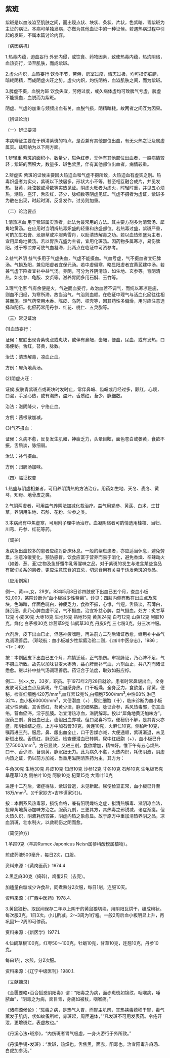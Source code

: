 ## 紫斑

紫斑是以血液溢至肌肤之间，而出现点状、块状、条状、片状，色紫暗、青紫斑为主证的病证。本病可单独发病，亦做为其他血证中的一种证候。若遇热病过程中引起的发斑，不属本篇讨论内容。

〔病因病机〕

1.热毒内蕴，迫血妄行 外邪内侵，或饮食、药物因素，致使热毒内蕴，热灼阴络，血热妄行，溢至肌肤，而成紫斑。

2.虚火内炽，血热妄行 饮食不节，劳倦，房室过度，情志过极，均可损伤脏腑，暗耗阴精，而成阴虚火旺之势。虚火内炽，灼伤阴络，血溢肌肤之间，而为紫斑。

3.脾虚不摄，血脱为斑 饮食失宜，劳倦过度，或久病体虚均可致脾气亏虚，脾虚不能摄血，血脱而为紫斑。

阴虚、气虚的加重与频频出血有关，血脱气损，阴精暗耗。故两者之间互为因果。

〔辨证论治〕

（一）辨证要领

本病辨证主要在于辨清紫斑的特点，是否兼有其他部位出血，有无火热之证及属虚属实。兹归纳为以下两方面。

1.辨轻重 紫斑的面积小，数量少，斑色红赤，无伴有其他部位出血者，一般病情较轻；紫斑的面积大，数量多、斑色紫黑，伴有其他部位出血者，病情较重。

2.辨虚实 紫斑的证候主要因火热迫血和气虚不摄所致，火热迫血有虚实之别。热毒炽盛者为实火，紫斑以下肢居多，形状大小不等，甚至相互融合成片，并见发热、苔黄，脉弦数或滑数等实热见证。阴虚火旺者为虚火，时轻时重，并见五心烦热，潮热，盗汗，舌质红，苔少，脉细数等阴虚见证。气虚不摄者为虚证，紫斑多为散在出现，时起时消，反复发作，过劳则加重。

（二）论治要点

1.清热凉血 用于紫斑属实热者，此法为最常用的方法。其主要方剂多为清营汤、犀角地黄汤。在应用时当明辨热毒炽盛的轻重和热盛部位。若热毒过盛，紫斑严重，可酌加生石膏、龙胆草或冲服紫雪丹，以助清热解毒之功。若以血热炽盛为主者，宜用犀角地黄汤。若以胃热亢盛为主者，宜用化斑汤。因药物多属寒凉，易伤脾阳。过于寒凉亦可使气血凝滞，此两点在临证中可资参考。

2.益气养阴 益气多用于气虚失血，气虚不能摄血。气血亏虚，气不摄血者宜归脾汤。气损及阳，兼见阳虚者宜保元汤。若中虚偏寒，略显阳虚者宜黄芪建中汤。若兼气虚下陷者宜补中益气汤。养阴，可分为养阴清热，如生地、玄参等。育阴清热，如玄参、龟版、女贞等。滋养胃阴多用石斛、玉竹等。

3.理气化瘀 气有余便是火，气逆而血妄行。故治血若不调气，而纯以寒凉是施，则血不归经，为寒所滞。故当治气，气治则血顺。在临证中理气与活血化瘀往往相兼而施。理气药常用木香、陈皮、乌药、枳壳等，因其药性多偏燥，用时应注意选择和配伍。化瘀药常用丹参、红花、桃仁、五灵脂等。

（三）常见证治

(1)血热妄行：

证候：皮肤出现青紫斑点或斑块，或伴有鼻衄，齿衄，便血，尿血，或有发热，口渴便秘。舌红，苔黄，脉数。

治法：清热解毒，凉血止血。

方例：犀角地黄汤。

(2)阴虚火旺：

证候:皮肤青紫斑点或斑块时发时止，常伴鼻衄、齿衄或月经过多，颧红，心烦，口渴，手足心热，或有潮热，盗汗，舌质红，苔少，脉细数。

治法：滋阴降火，宁络止血。

方例：茜根散加减。

(3)气不摄血：

证候：久病不愈，反复发生肌衄，神疲乏力，头晕目眩，面色苍白或萎黄，食欲不振，舌质淡，脉细弱。

治法：补气摄血。

方例：归脾汤加味。

（四）临证权变

1.热盛与阴虚相兼者，可用养阴清热的方法治疗。用药如生地、天冬、麦冬、黄芩，知母、地骨皮之类。

2.气阴两虚者，可用益气养阴法加减化裁治疗。益气用党参、黄芪、白术、生甘草，养阴用生地、石斛、花粉、沙参之类。

3.本病尚有中焦虚寒，可用附子理中汤治疗。血凝阴络者可酌情选用桂枝、当归、川芎、丹参、红花等药。

〔调护〕

发病急出血较多的患者应绝对卧床休息。一般的紫斑患者，亦应适当休息，避免劳累。注意冷暖变化，预防感冒。饮食应富于营养而易于消化，避免香燥、辛辣动火（如姜、葱、韮)之物及鱼虾蟹牛乳等腥味之品。对于紫斑的发生与进食某些食品有密切关系的患者，更应注意饮食的宜忌，切忌食用有关易于诱发紫斑的食品。

〔应用例案〕

例一、黄××,女，29岁。83年5月8日诊四肢皮下出血已五个月，查血小板52,000，某院诊断为“血小板减少性紫癜”。诊见：四肢内侧有散在出血点及斑块，色晦暗，伴面色㿠白，神疲乏力，食欲不振，心悸，气短，舌质淡，苔薄白，脉沉细。此乃心脾血虚不足，气不摄血。治宜补益心脾，益气摄血。处方：炙甘草12克 小麦30克 大枣18克 生地15克 熟地15克 黄芪24克 白芍12克 山萸12克 阿胶10克，烊化 白茅根30克 炒茜草9克 仙鹤草30克 丹皮9克 三七粉3克，分三次冲服。

六剂后，皮下出血已止，但感神疲嗜睡，再进前方二剂后诸证悉愈，继用补中益气丸调理善后。（邓晓航：血小板减少性紫癜治验二则，《四川中医杂志》，1986；<1>：49）

按：本例因皮下出血已五个月，病情迁延，正气损伤。审视脉证，乃心脾不足，气不摄血所致。故先以加味甘麦大枣汤，益心脾而补气血，六剂血止，共八剂而诸证悉愈。继以补中益气汤调理善后。药证合于法度，取效如鼓应桴。

例二、张××,女，33岁，职员。于1973年2月28日就诊。患者时常鼻龈出血，全身皮肤可见出血点及紫斑，午后自感身热，口干咽燥，全身乏力，食欲差，尿黄，便秘。检查红细胞420万/mm<sup>3</sup>,血红素12克%,白细胞7500/mm<sup>3</sup>,中性68%,淋巴32%，血小板60000/mm<sup>3</sup>，大便潜血（+）,尿红细胞（卄），临床诊断为血小板减少性紫癜。其舌质红，苔黄少津，脉沉细略数。脉证合参，系风热毒邪，伤其血络，营血瘀滞，淫于肌腠。治宜清热凉血，滋阴解毒。投以“犀角地黄汤加味方”。服药三剂，鼻出血已止，齿龈出血亦减。但口渴喜冷饮，便秘仍不解，是其胃火亦盛，阳明燥结之症。上方中加石膏30克，黄连10克，火麻仁10克，侧柏叶10克，嘱再进三剂。服后，鼻、龈出血全止，口干舌燥亦减，大便通顺，紫斑渐退，未见新斑出现。舌质红，脉沉细。检查便潜血已转阴。尿中红细胞（+），血小板已升至75000/mm<sup>3</sup>。方已显效，又进三剂，食欲增加，精神好。惟下午有五心烦热、口干、舌少津、苔淡黄，脉沉细无力。此为病久不愈，火热内炽，耗伤阴液，阴虚内热之证，仍以前方加减，当重用滋阴清热药为主，其方为：

牛角30克 生地30克 丹皮10克 知母10克 沙参12克 寸冬10克 石斛10克 生龟板15克 旱莲草10克 侧柏叶10克 阿胶10克 杞菓15克 大青叶10克

进连十二剂后，诸症得除，紫斑皆退，未见新起。尿便检查正常，血小板已升至18万/mm<sup>3</sup>。(《千家妙方•吉林谭家兴》)。

按：本例系风热毒邪，损伤血络，兼有阳明燥结之症，拟清热解毒、滋阴凉血法，投犀角地黄汤加味方治之。服药九剂，三更其方，其热毒之邪锐减，诸症渐瘥。但火热久炽，阴液耗伤较甚，阴虚内热之象愈显。故于原方中重加清热养阴之品，凉血消斑，壮水制火，以救耗伤之阴而愈。

〔简便验方〕

1.羊蹄9克（羊蹄Rumex Japonicus Neisn属蓼科酸模属植物）。

煎成药液500毫升，每日2次，口服。

资料来源：《黄岗医药》1974.4

2.黑芝麻30克（捣碎)，鸡蛋2只（去壳）。

加适量白糖或少许食盐，同煮熟分2次服，每日1剂，连服10天。

资料来源：《广西中医药》1978.4.

3.黄鼠狼粉。取民间保存二年以上阴干的黄鼠狼切块，用阴阳瓦烘干，碾成粉状。每次服3克，1日3次。小儿酌减。2〜3周为1疗程。一般2周后血小板明显上升，再巩固1〜2周即可停药。

资料来源：《新医学》1977.1.

4.仙鹤草根100克，红枣50〜100克，牡蛎10克，甘草10克，连翘10克，丹参10克。

每曰1剂，水煎，分2次服。

资料来源：《辽宁中级医刊》1980.1.

〔文献摘录〕

《金匮要略•百合狐惑阴阳毒》谓：“阳毒之为病，面赤斑斑如锦纹，咽喉病，唾脓血”，“阴毒之为病，面目青，身痛如被杖，咽喉痛。”

《诸病源候论》：“斑毒之病，是热气入胃，而胃主肌肉，其热挟毒蕴积于胃，毒气薰发于肌肉，状如蚊蚤所啮，赤斑起，周匝遍体，”“凡发斑不可用发表药。令疮开泄，更增斑烂，表虚故也。”

《丹溪心法•斑疹》，“内伤斑者胃气极虚，一身火游行于外所致。”

《丹溪手镜•发斑》：“发斑，热炽也。舌焦黑，面赤，阳毒也。治宜阳毒升麻汤、白虎加参汤。”